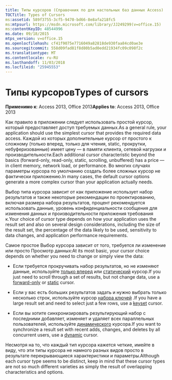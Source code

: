 ```yaml
---
title: Типы курсоров (Справочник по для настольных баз данных Access)
TOCTitle: Types of Cursors
ms:assetid: 589f3755-3cf5-9470-bd66-8e8afa218fc5
ms:mtpsurl: https://msdn.microsoft.com/library/JJ249299(v=office.15)
ms:contentKeyID: 48544996
ms.date: 09/18/2015
mtps_version: v=office.15
ms.openlocfilehash: cf41f9075e7716049a82818de930faa84cd0ae3e
ms.sourcegitcommit: 558d09fad81f8d80b5ad0edd21934fc09c098f2c
ms.translationtype: MT
ms.contentlocale: ru-RU
ms.lasthandoff: 11/03/2018
ms.locfileid: "25945553"
---
```

# <a name="types-of-cursors"></a><span data-ttu-id="a9e98-102">Типы курсоров</span><span class="sxs-lookup"><span data-stu-id="a9e98-102">Types of cursors</span></span>


<span data-ttu-id="a9e98-103">**Применимо к**: Access 2013, Office 2013</span><span class="sxs-lookup"><span data-stu-id="a9e98-103">**Applies to**: Access 2013, Office 2013</span></span>

<span data-ttu-id="a9e98-104">Как правило в приложении следует использовать простой курсор, который предоставляет доступ требуемых данных.</span><span class="sxs-lookup"><span data-stu-id="a9e98-104">As a general rule, your application should use the simplest cursor that provides the required data access.</span></span> <span data-ttu-id="a9e98-105">Каждой из которых дополнительные курсор от простого к сложному (только вперед, только для чтения, static, прокрутки, небуферизованные) имеет цену — в памяти клиента, сетевой нагрузки и производительности.</span><span class="sxs-lookup"><span data-stu-id="a9e98-105">Each additional cursor characteristic beyond the basics (forward-only, read-only, static, scrolling, unbuffered) has a price — in client memory, network load, or performance.</span></span> <span data-ttu-id="a9e98-106">Во многих случаях параметры курсора по умолчанию создать более сложных курсор не фактически приложению.</span><span class="sxs-lookup"><span data-stu-id="a9e98-106">In many cases, the default cursor options generate a more complex cursor than your application actually needs.</span></span>

<span data-ttu-id="a9e98-107">Выбор типа курсора зависит от как приложение использует набор результатов и также некоторые рекомендации по проектированию, включая размера набора результатов, процент рекомендуется использовать данные, уровень конфиденциальности сообщения для изменения данных и производительности приложения требования к.</span><span class="sxs-lookup"><span data-stu-id="a9e98-107">Your choice of cursor type depends on how your application uses the result set and also on several design considerations, including the size of the result set, the percentage of the data likely to be used, sensitivity to data changes, and application performance requirements.</span></span>

<span data-ttu-id="a9e98-108">Самое простое Выбор курсора зависит от того, требуется ли изменение или просто Просмотр данных:</span><span class="sxs-lookup"><span data-stu-id="a9e98-108">At its most basic, your cursor choice depends on whether you need to change or simply view the data:</span></span>

  - <span data-ttu-id="a9e98-109">Если требуется прокручивать набор результатов, но не изменяют данные, используйте [только вперед](forward-only-cursors.md) или [статический](static-cursors.md) курсор.</span><span class="sxs-lookup"><span data-stu-id="a9e98-109">If you just need to scroll through a set of results, but not change data, use a [forward-only](forward-only-cursors.md) or [static](static-cursors.md) cursor.</span></span>

  - <span data-ttu-id="a9e98-110">Если у вас есть больших результатов задать и нужно выбрать только несколько строк, используйте курсор [набора ключей](keyset-cursors.md) .</span><span class="sxs-lookup"><span data-stu-id="a9e98-110">If you have a large result set and need to select just a few rows, use a [keyset](keyset-cursors.md) cursor.</span></span>

  - <span data-ttu-id="a9e98-111">Если вы хотите синхронизировать результирующий набор с последними добавляет, изменяет и удаляет всех параллельных пользователей, используйте [динамического](dynamic-cursors.md) курсора.</span><span class="sxs-lookup"><span data-stu-id="a9e98-111">If you want to synchronize a result set with recent adds, changes, and deletes by all concurrent users, use a [dynamic](dynamic-cursors.md) cursor.</span></span>

<span data-ttu-id="a9e98-112">Несмотря на то, что каждый тип курсора кажется четкие, имейте в виду, что эти типы курсора не намного разных видов просто в результате перекрывающиеся характеристики и параметры.</span><span class="sxs-lookup"><span data-stu-id="a9e98-112">Although each cursor type seems to be distinct, keep in mind that these cursor types are not so much different varieties as simply the result of overlapping characteristics and options.</span></span>

